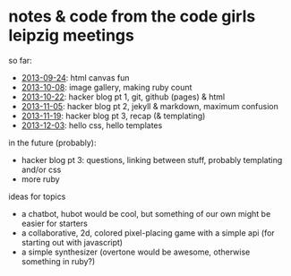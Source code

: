 # notes & code from the code girls leipzig meetings

so far:

* [2013-09-24][]: html canvas fun
* [2013-10-08][]: image gallery, making ruby count
* [2013-10-22][]: hacker blog pt 1, git, github (pages) & html
* [2013-11-05][]: hacker blog pt 2, jekyll & markdown, maximum confusion
* [2013-11-19][]: hacker blog pt 3, recap (& templating)
* [2013-12-03][]: hello css, hello templates

in the future (probably):

* hacker blog pt 3: questions, linking between stuff, probably
  templating and/or css
* more ruby

ideas for topics

* a chatbot, hubot would be cool, but something of our own might be
  easier for starters
* a collaborative, 2d, colored pixel-placing game with a simple api
  (for starting out with javascript)
* a simple synthesizer (overtone would be awesome, otherwise something
  in ruby?)

[2013-09-24]: 2013-09-24-canvas-fun.md
[2013-10-08]: 2013-10-08-image-gallery-and-ruby-can-count.md
[2013-10-22]: 2013-10-22-hacker-blog-pt-1.md
[2013-11-05]: 2013-11-05-hacker-blog-pt-2.md
[2013-11-19]: 2013-11-19-hacker-blog-pt-3.md
[2013-12-03]: 2013-12-03-hello-css-hello-templates.md
